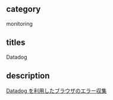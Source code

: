 ## category

monitoring

## titles

Datadog

## description

<a href="https://zenn.dev/kurosame/articles/482601fa0f422df9390d" target="_blank">Datadog を利用したブラウザのエラー収集</a>
